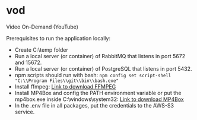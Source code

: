 # vod
Video On-Demand (YouTube)

Prerequisites to run the application locally:

* Create C:\temp folder
* Run a local server (or container) of RabbitMQ that listens in port 5672 and 15672.
* Run a local server (or container) of PostgreSQL that listens in port 5432.
* npm scripts should run with bash:
`npm config set script-shell "C:\\Program Files\\git\\bin\\bash.exe"`
* Install ffmpeg: [Link to download FFMPEG](https://ffmpeg.org/download.html#build-windows)
* Install MP4Box and config the PATH environment variable or put the mp4box.exe inside C:\windows\system32: [Link to download MP4Box](https://www.videohelp.com/software/MP4Box)
* In the .env file in all packages, put the credentials to the AWS-S3 service.
